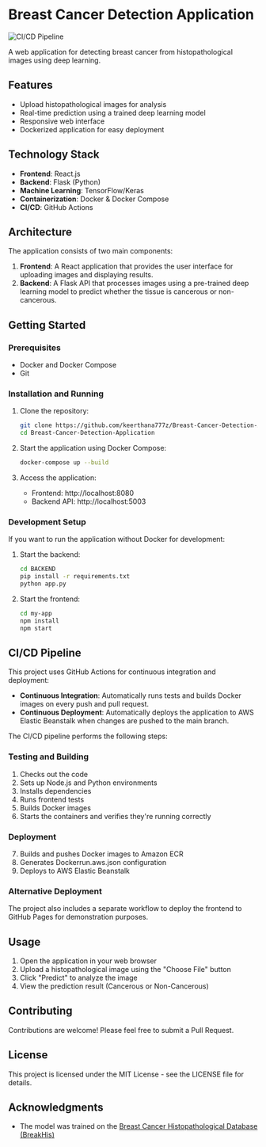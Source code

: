 # Breast Cancer Detection Application

![CI/CD Pipeline](https://github.com/keerthana777z/Breast-Cancer-Detection-Application/actions/workflows/ci-cd.yml/badge.svg)

A web application for detecting breast cancer from histopathological images using deep learning.

## Features

- Upload histopathological images for analysis
- Real-time prediction using a trained deep learning model
- Responsive web interface
- Dockerized application for easy deployment

## Technology Stack

- **Frontend**: React.js
- **Backend**: Flask (Python)
- **Machine Learning**: TensorFlow/Keras
- **Containerization**: Docker & Docker Compose
- **CI/CD**: GitHub Actions

## Architecture

The application consists of two main components:

1. **Frontend**: A React application that provides the user interface for uploading images and displaying results.
2. **Backend**: A Flask API that processes images using a pre-trained deep learning model to predict whether the tissue is cancerous or non-cancerous.

## Getting Started

### Prerequisites

- Docker and Docker Compose
- Git

### Installation and Running

1. Clone the repository:
   ```bash
   git clone https://github.com/keerthana777z/Breast-Cancer-Detection-Application.git
   cd Breast-Cancer-Detection-Application
   ```

2. Start the application using Docker Compose:
   ```bash
   docker-compose up --build
   ```

3. Access the application:
   - Frontend: http://localhost:8080
   - Backend API: http://localhost:5003

### Development Setup

If you want to run the application without Docker for development:

1. Start the backend:
   ```bash
   cd BACKEND
   pip install -r requirements.txt
   python app.py
   ```

2. Start the frontend:
   ```bash
   cd my-app
   npm install
   npm start
   ```

## CI/CD Pipeline

This project uses GitHub Actions for continuous integration and deployment:

- **Continuous Integration**: Automatically runs tests and builds Docker images on every push and pull request.
- **Continuous Deployment**: Automatically deploys the application to AWS Elastic Beanstalk when changes are pushed to the main branch.

The CI/CD pipeline performs the following steps:

### Testing and Building
1. Checks out the code
2. Sets up Node.js and Python environments
3. Installs dependencies
4. Runs frontend tests
5. Builds Docker images
6. Starts the containers and verifies they're running correctly

### Deployment
7. Builds and pushes Docker images to Amazon ECR
8. Generates Dockerrun.aws.json configuration
9. Deploys to AWS Elastic Beanstalk

### Alternative Deployment
The project also includes a separate workflow to deploy the frontend to GitHub Pages for demonstration purposes.

## Usage

1. Open the application in your web browser
2. Upload a histopathological image using the "Choose File" button
3. Click "Predict" to analyze the image
4. View the prediction result (Cancerous or Non-Cancerous)

## Contributing

Contributions are welcome! Please feel free to submit a Pull Request.

## License

This project is licensed under the MIT License - see the LICENSE file for details.

## Acknowledgments

- The model was trained on the [Breast Cancer Histopathological Database (BreakHis)](https://web.inf.ufpr.br/vri/databases/breast-cancer-histopathological-database-breakhis/)
